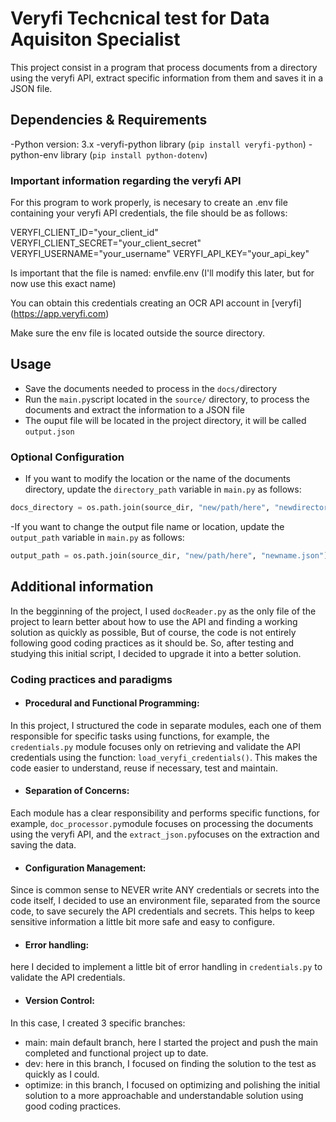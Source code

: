 # Veryfi Techcnical test for Data Aquisiton Specialist

This project consist in a program that process documents from a directory using the veryfi API, extract specific information from them and saves it in a JSON file.

## Dependencies & Requirements

-Python version: 3.x
-veryfi-python library (`pip install veryfi-python`)
-python-env library (`pip install python-dotenv`)

### Important information regarding the veryfi API

For this program to work properly, is necesary to create an .env file containing your veryfi API credentials, the file should be as follows:

VERYFI_CLIENT_ID="your_client_id"
VERYFI_CLIENT_SECRET="your_client_secret"
VERYFI_USERNAME="your_username"
VERYFI_API_KEY="your_api_key"

Is important that the file is named: envfile.env (I'll modify this later, but for now use this exact name)

You can obtain this credentials creating an OCR API account in [veryfi] (https://app.veryfi.com)

Make sure the env file is located outside the source directory.

## Usage

- Save the documents needed to process in the `docs/`directory
- Run the `main.py`script located in the `source/` directory, to process the documents and extract the information to a JSON file
- The ouput file will be located in the project directory, it will be called `output.json`

### Optional Configuration

- If you want to modify the location or the name of the documents directory, update the `directory_path` variable in `main.py` as follows:

```python
docs_directory = os.path.join(source_dir, "new/path/here", "newdirectoryname")
```

-If you want to change the output file name or location, update the `output_path` variable in `main.py` as follows:

```python
output_path = os.path.join(source_dir, "new/path/here", "newname.json")
```

## Additional information

In the begginning of the project, I used `docReader.py` as the only file of the project to 
learn better about how to use the API and finding a working solution as quickly as possible,
But of course, the code is not entirely following good coding practices as it should be. So, after testing and studying this initial script, I decided to upgrade it into a better solution.

### Coding practices and paradigms

- #### Procedural and Functional Programming: 
In this project, I structured the code in separate modules, each one of them responsible for specific tasks using functions, for example, the `credentials.py` module focuses only on retrieving and validate the API credentials using the function: `load_veryfi_credentials()`. 
This makes the code easier to understand, reuse if necessary, test and maintain.

- #### Separation of Concerns: 
Each module has a clear responsibility and performs specific functions, for example, `doc_processor.py`module focuses on processing the documents using the veryfi API, and the `extract_json.py`focuses on the extraction and saving the data.

- #### Configuration Management: 
Since is common sense to NEVER write ANY credentials or secrets into the code itself, I decided to use an environment file, separated from the source code, to save securely the API credentials and secrets.
This helps to keep sensitive information a little bit more safe and easy to configure.

- #### Error handling: 
here I decided to implement a little bit of error handling in `credentials.py` to validate the API credentials.

- #### Version Control:
In this case, I created 3 specific branches:
- main: main default branch, here I started the project and push the main completed and functional project up to date.
- dev: here in this branch, I focused on finding the solution to the test as quickly as I could.
- optimize: in this branch, I focused on optimizing and polishing the initial solution to a more approachable and understandable solution using good coding practices.









